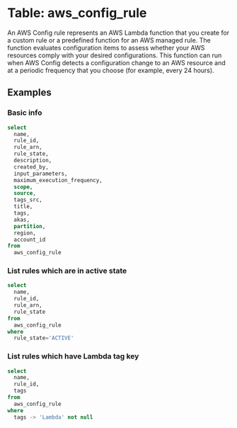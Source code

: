 # Table: aws_config_rule

An AWS Config rule represents an AWS Lambda function that you create for a custom rule or a predefined function for an AWS managed rule. The function evaluates configuration items to assess whether your AWS resources comply with your desired configurations. This function can run when AWS Config detects a configuration change to an AWS resource and at a periodic frequency that you choose (for example, every 24 hours).

## Examples

### Basic info

```sql
select
  name,
  rule_id,
  rule_arn,
  rule_state,
  description,
  created_by,
  input_parameters,
  maximum_execution_frequency,
  scope,
  source,
  tags_src,
  title,
  tags, 
  akas,
  partition,
  region,
  account_id
from
  aws_config_rule
```

### List rules which are in active state

```sql
select
  name,
  rule_id,
  rule_arn,
  rule_state 
from 
  aws_config_rule
where
  rule_state='ACTIVE'
```

### List rules which have Lambda tag key

```sql
select
  name,
  rule_id,
  tags
from
  aws_config_rule
where
  tags -> 'Lambda' not null
```
